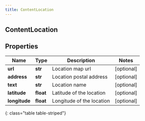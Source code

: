 ```yaml
---
title: ContentLocation
---
```

## ContentLocation

## Properties

|Name | Type | Description | Notes|
|------------ | ------------- | ------------- | -------------|
| **url** | **str** | Location map url | [optional] |
| **address** | **str** | Location postal address | [optional] |
| **text** | **str** | Location name | [optional] |
| **latitude** | **float** | Latitude of the location | [optional] |
| **longitude** | **float** | Longitude of the location | [optional] |
{: class="table table-striped"}


